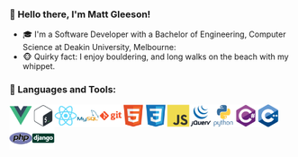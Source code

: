 ### 👋 Hello there, I'm Matt Gleeson!

- :mortar_board: I'm a Software Developer with a Bachelor of Engineering, Computer Science at Deakin University, Melbourne:
- :monkey_face: Quirky fact: I enjoy bouldering, and long walks on the beach with my whippet.

### 🧰 Languages and Tools:
<img src="https://raw.githubusercontent.com/devicons/devicon/9f4f5cdb393299a81125eb5127929ea7bfe42889/icons/vuejs/vuejs-original.svg" alt="Vue" height="40" align="left" width="40">
<img src="https://raw.githubusercontent.com/devicons/devicon/9f4f5cdb393299a81125eb5127929ea7bfe42889/icons/bash/bash-original.svg" alt="Git Bash" height="40" align="left" width="40">
<img src="https://raw.githubusercontent.com/devicons/devicon/9f4f5cdb393299a81125eb5127929ea7bfe42889/icons/react/react-original.svg" alt="React" height="40" align="left" width="40">
<img src="https://raw.githubusercontent.com/devicons/devicon/9f4f5cdb393299a81125eb5127929ea7bfe42889/icons/mysql/mysql-original-wordmark.svg" alt="MySQL" height="40" align="left" width="40">
<img src="https://raw.githubusercontent.com/devicons/devicon/9f4f5cdb393299a81125eb5127929ea7bfe42889/icons/git/git-plain-wordmark.svg" alt="GIT" height="40" align="left" width="40">
<img src="https://raw.githubusercontent.com/devicons/devicon/9f4f5cdb393299a81125eb5127929ea7bfe42889/icons/html5/html5-original.svg" alt="HTML5" height="40" align="left" width="40">
<img src="https://raw.githubusercontent.com/devicons/devicon/9f4f5cdb393299a81125eb5127929ea7bfe42889/icons/css3/css3-original.svg" alt="CSS3" height="40" align="left" width="40">
<img src="https://raw.githubusercontent.com/devicons/devicon/9f4f5cdb393299a81125eb5127929ea7bfe42889/icons/javascript/javascript-original.svg" alt="Javascript" height="40" align="left" width="40">
<img src="https://raw.githubusercontent.com/devicons/devicon/9f4f5cdb393299a81125eb5127929ea7bfe42889/icons/jquery/jquery-original-wordmark.svg" alt="jQuery" height="40" align="left" width="40">
<img src="https://raw.githubusercontent.com/devicons/devicon/9f4f5cdb393299a81125eb5127929ea7bfe42889/icons/python/python-original-wordmark.svg" alt="Python" height="40" align="left" width="40">
<img src="https://raw.githubusercontent.com/devicons/devicon/9f4f5cdb393299a81125eb5127929ea7bfe42889/icons/csharp/csharp-original.svg" alt="csharp" height="40" align="left" width="40">
<img src="https://raw.githubusercontent.com/devicons/devicon/9f4f5cdb393299a81125eb5127929ea7bfe42889/icons/cplusplus/cplusplus-original.svg" alt="cplusplus" height="40" align="left" width="40">
<img src="https://raw.githubusercontent.com/devicons/devicon/9f4f5cdb393299a81125eb5127929ea7bfe42889/icons/php/php-original.svg" alt="PHP" height="40" align="left" width="40">
<img src="https://raw.githubusercontent.com/devicons/devicon/9f4f5cdb393299a81125eb5127929ea7bfe42889/icons/django/django-original.svg" alt="django" height="40" align="left" width="40">
